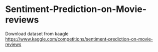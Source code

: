 # Sentiment-Prediction-on-Movie-reviews
Download dataset from kaagle https://www.kaggle.com/competitions/sentiment-prediction-on-movie-reviews
